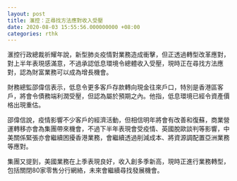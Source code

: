 ```yaml
---
layout: post
title: 滙控：正尋找方法應對收入受壓
date: 2020-08-03 15:55:56.000000000 +08:00
categories: rthk
---
```


滙控行政總裁祈耀年說，新型肺炎疫情對業務造成衝擊，但正透過轉型改革應對，對上半年表現感滿意，不過承認低息環境令總體收入受壓，現時正在尋找方法應對，認為財富業務可以成為增長機會。

財務總監邵偉信表示，低息令更多客戶存款轉向現金往來戶口，特別是香港區客戶，將會令債務端利潤受壓，但認為屬於預期之內。他指，低息環境已經令資產價格出現重估。

邵偉信說，疫情影響不少客戶的經濟活動，但相信明年將會有改善和復蘇，商業營運轉移亦會為集團帶來機會，不過下半年表現會受疫情、英國脫歐談判等影響，中美關係緊張亦會繼續困擾香港業務，會繼續透過削減成本、將資源調配置亞洲業務等應對。

集團又提到，美國業務在上季表現良好，收入創多季新高，現時正進行業務轉型，包括關閉80家零售分行網絡，未來會繼續尋找發展機會。
